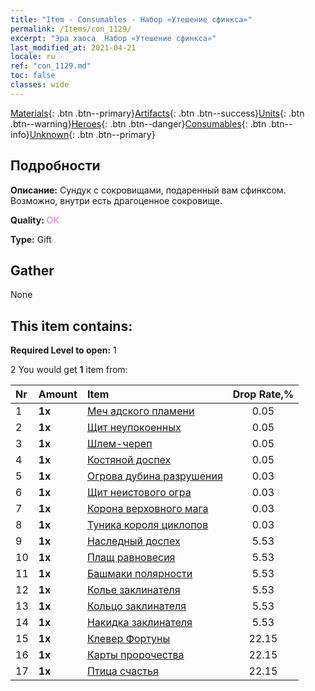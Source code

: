 ```yaml
---
title: "Item - Consumables - Набор «Утешение сфинкса»"
permalink: /Items/con_1129/
excerpt: "Эра хаоса  Набор «Утешение сфинкса»"
last_modified_at: 2021-04-21
locale: ru
ref: "con_1129.md"
toc: false
classes: wide
---
```

 [Materials](/ru/Items/){: .btn .btn--primary}[Artifacts](/ru/Items/Artifacts/){: .btn .btn--success}[Units](/ru/Items/Units/){: .btn .btn--warning}[Heroes](/ru/Items/Heroes/){: .btn .btn--danger}[Consumables](/ru/Items/Consumables/){: .btn .btn--info}[Unknown](/ru/Items/Unknown/){: .btn .btn--primary}

## Подробности
 **Описание:** Сундук с сокровищами, подаренный вам сфинксом. Возможно, внутри есть драгоценное сокровище.

 **Quality:** <span style="color: #DA70D6">OK</span>

 **Type:** Gift

## Gather

  None

## This item contains:

 **Required Level to open:** 1

 2 You would get **1** item  from:

  | Nr | Amount |     Item    | Drop Rate,% |
  |:---|:-------|:------------|:---------:|
  | 1 |  **1x** | [Меч адского пламени](/ru/Items/art_121/) | 0.05 | 
  | 2 |  **1x** | [Щит неупокоенных](/ru/Items/art_122/) | 0.05 | 
  | 3 |  **1x** | [Шлем-череп](/ru/Items/art_123/) | 0.05 | 
  | 4 |  **1x** | [Костяной доспех](/ru/Items/art_124/) | 0.05 | 
  | 5 |  **1x** | [Огрова дубина разрушения](/ru/Items/art_125/) | 0.03 | 
  | 6 |  **1x** | [Щит неистового огра](/ru/Items/art_126/) | 0.03 | 
  | 7 |  **1x** | [Корона верховного мага](/ru/Items/art_127/) | 0.03 | 
  | 8 |  **1x** | [Туника короля циклопов](/ru/Items/art_128/) | 0.03 | 
  | 9 |  **1x** | [Наследный доспех](/ru/Items/art_118/) | 5.53 | 
  | 10 |  **1x** | [Плащ равновесия](/ru/Items/art_119/) | 5.53 | 
  | 11 |  **1x** | [Башмаки полярности](/ru/Items/art_120/) | 5.53 | 
  | 12 |  **1x** | [Колье заклинателя](/ru/Items/art_115/) | 5.53 | 
  | 13 |  **1x** | [Кольцо заклинателя](/ru/Items/art_116/) | 5.53 | 
  | 14 |  **1x** | [Накидка заклинателя](/ru/Items/art_117/) | 5.53 | 
  | 15 |  **1x** | [Клевер Фортуны](/ru/Items/art_109/) | 22.15 | 
  | 16 |  **1x** | [Карты пророчества](/ru/Items/art_110/) | 22.15 | 
  | 17 |  **1x** | [Птица счастья](/ru/Items/art_111/) | 22.15 | 
